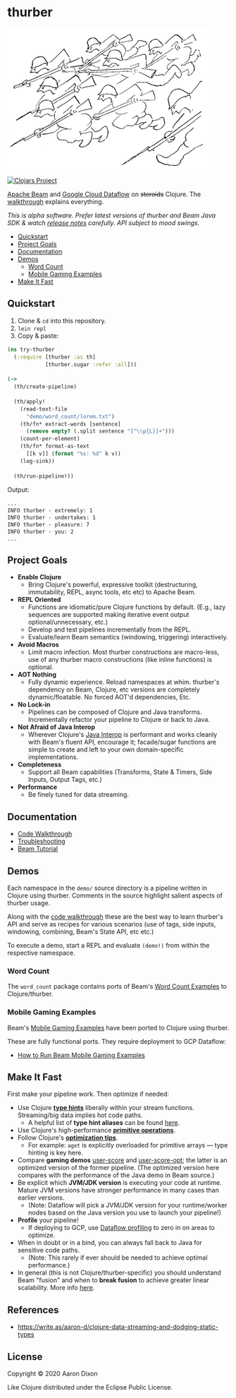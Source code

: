 # thurber

![thurber](img/thurber.png)

[![Clojars Project](https://img.shields.io/clojars/v/com.github.atdixon/thurber.svg)](https://clojars.org/com.github.atdixon/thurber)

[Apache Beam](https://beam.apache.org/) and 
[Google Cloud Dataflow](https://beam.apache.org/get-started/downloads/) on
~~steroids~~ Clojure. The [walkthrough](./demo/walkthrough.clj) explains everything.

_This is alpha software. Prefer latest versions of thurber and Beam Java SDK &amp; 
watch [release notes](https://github.com/atdixon/thurber/releases) carefully. 
API subject to mood swings._

* [Quickstart](#quickstart)
* [Project Goals](#project-goals)
* [Documentation](#documentation)
* [Demos](#demos)
    * [Word Count](#word-count)
    * [Mobile Gaming Examples](#mobile-gaming-examples)
* [Make It Fast](#make-it-fast)

## Quickstart

1. Clone &amp; `cd` into this repository.
2. `lein repl`
3. Copy &amp; paste:

```clojure
(ns try-thurber
  (:require [thurber :as th]
            [thurber.sugar :refer :all]))

(->
  (th/create-pipeline)

  (th/apply!
    (read-text-file
      "demo/word_count/lorem.txt")
    (th/fn* extract-words [sentence]
      (remove empty? (.split sentence "[^\\p{L}]+")))
    (count-per-element)
    (th/fn* format-as-text
      [[k v]] (format "%s: %d" k v))
    (log-sink))

  (th/run-pipeline!))
```

Output:

```
...
INFO thurber - extremely: 1
INFO thurber - undertakes: 1
INFO thurber - pleasure: 7
INFO thurber - you: 2
...
```

## Project Goals

* **Enable Clojure**
    * Bring Clojure's powerful, expressive toolkit (destructuring,
      immutability, REPL, async tools, etc etc) to Apache Beam.
* **REPL Oriented**
    * Functions are idiomatic/pure Clojure functions by default. (E.g., lazy
      sequences are supported making iterative event output optional/unnecessary, etc.) 
    * Develop and test pipelines incrementally from the REPL. 
    * Evaluate/learn Beam semantics (windowing, triggering) interactively.
* **Avoid Macros**
    * Limit macro infection. Most thurber constructions are macro-less, use of any
      thurber macro constructions (like inline functions) is optional.
* **AOT Nothing**
    * Fully dynamic experience. Reload namespaces at whim. thurber's dependency on 
      Beam, Clojure, etc versions are completely dynamic/floatable. No forced AOT'd 
      dependencies, Etc.
* **No Lock-in**
    * Pipelines can be composed of Clojure and Java transforms. 
      Incrementally refactor your pipeline to Clojure or back to Java.
* **Not Afraid of Java Interop**
    * Wherever Clojure's [Java Interop](https://clojure.org/reference/java_interop) 
      is performant and works cleanly with Beam's fluent API, encourage it; facade/sugar 
      functions are simple to create and left to your own domain-specific implementations.
* **Completeness**
    * Support all Beam capabilities (Transforms, State &amp; Timers, Side Inputs,
      Output Tags, etc.)
* **Performance**
    * Be finely tuned for data streaming.

## Documentation

* [Code Walkthrough](./demo/walkthrough.clj)
* [Troubleshooting](./doc/troubleshooting.md)
* [Beam Tutorial](./doc/beam-tutorial.md)

## Demos

Each namespace in the `demo/` source directory is a pipeline written in Clojure
using thurber. Comments in the source highlight salient aspects of thurber usage.

Along with the [code walkthrough](./demo/walkthrough.clj) these are the best way to learn 
thurber's API and serve as recipes for various scenarios (use of tags, side inputs,
windowing, combining, Beam's State API, etc etc.)

To execute a demo, start a REPL and evaluate `(demo!)` from within the respective namespace.

### Word Count

The `word_count` package contains ports of Beam's
[Word Count Examples](https://beam.apache.org/get-started/wordcount-example/)
to Clojure/thurber.

### Mobile Gaming Examples

Beam's [Mobile Gaming Examples](https://beam.apache.org/get-started/mobile-gaming-example/)
have been ported to Clojure using thurber.

These are fully functional ports. They require deployment to GCP Dataflow: 

* [How to Run Beam Mobile Gaming Examples](./doc/running-mobile-gaming-examples.md)

## Make It Fast

First make your pipeline work. Then optimize if needed:

* Use Clojure [**type hints**](https://clojure.org/reference/java_interop#typehints) 
liberally within your stream functions. Streaming/big data implies hot code paths.
    - A helpful list of **type hint aliases** can be found [here](https://clojure.org/reference/java_interop#TypeAliases).
* Use Clojure's high-performance [**primitive operations**](https://clojure.org/reference/java_interop#primitives).
* Follow Clojure's [**optimization tips**](https://clojure.org/reference/java_interop#optimization).
    - For example: `aget` is explicitly overloaded for primitive arrays &mdash; type hinting is key here. 
* Compare **gaming demos** [user-score](./demo/game/user_score.clj) and [user-score-opt](./demo/game/user_score_opt.clj);
    the latter is an optimized version of the former pipeline. (The optimized version here compares with the
    performance of the Java demo in Beam source.)
* Be explicit which **JVM/JDK version** is executing your code at runtime. Mature JVM versions have stronger
  performance in many cases than earlier versions.
    - (Note: Dataflow will pick a JVM/JDK version for your runtime/worker nodes based on the Java version you
      use to launch your pipeline!)
* **Profile** your pipeline!
    - If deploying to GCP, use [Dataflow profiling](https://medium.com/google-cloud/profiling-dataflow-pipelines-ddbbef07761d)
to zero in on areas to optimize.
* When in doubt or in a bind, you can always fall back to Java for sensitive code paths. 
    - (Note: This rarely if ever should be needed to achieve optimal performance.)
* In general (this is not Clojure/thurber-specific) you should understand Beam "fusion" and when to **break fusion** to achieve 
  greater linear scalability. More info [here](https://beam.apache.org/contribute/ptransform-style-guide/#performance).

## References

* https://write.as/aaron-d/clojure-data-streaming-and-dodging-static-types

## License
Copyright © 2020 Aaron Dixon

Like Clojure distributed under the Eclipse Public License.
